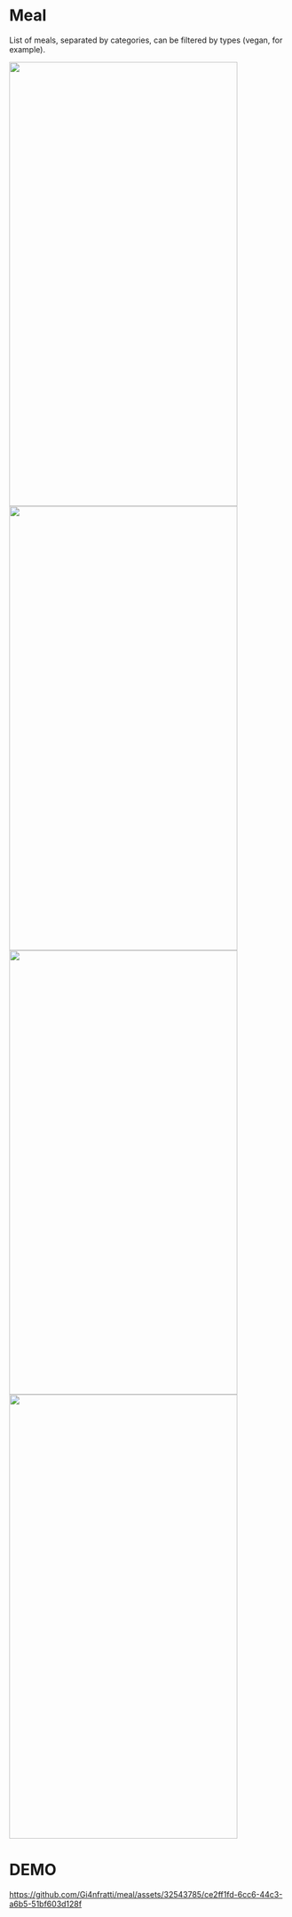 # Meal

List of meals, separated by categories, can be filtered by types (vegan, for example).


<img src="https://github.com/Gi4nfratti/meal/assets/32543785/48112cea-4b01-4d94-bb1d-dd142479aea5" width="411" height="800">
<img src="https://github.com/Gi4nfratti/meal/assets/32543785/d43ccf85-5551-4fd6-8675-fbc143614701" width="411" height="800">
<img src="https://github.com/Gi4nfratti/meal/assets/32543785/ce25c9ae-cc69-4c15-8cd9-e7569ca1e620" width="411" height="800">
<img src="https://github.com/Gi4nfratti/meal/assets/32543785/01ef0d01-75d1-4e0a-adad-aa963f0295cc" width="411" height="800">

# DEMO
https://github.com/Gi4nfratti/meal/assets/32543785/ce2ff1fd-6cc6-44c3-a6b5-51bf603d128f

